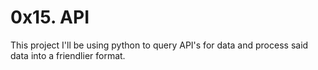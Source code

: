 # 0x15. API

This project I'll be using python to query API's for data and process said data into a friendlier format.

